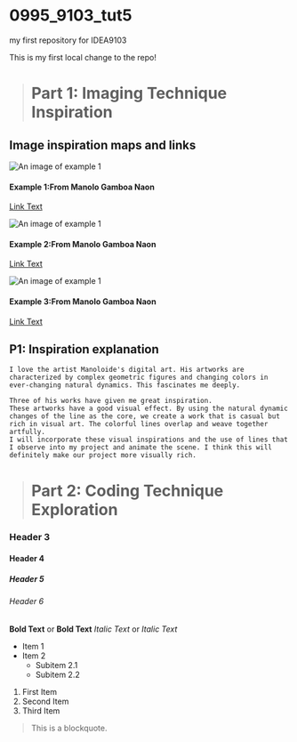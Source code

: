# 0995_9103_tut5
my first repository for IDEA9103

This is my first local change to the repo!

> # Part 1: Imaging Technique Inspiration



## Image inspiration maps and links

![An image of example 1](assets/1.png)
#### Example 1:From Manolo Gamboa Naon 

[Link Text](https://www.behance.net/gallery/136212779/plopi
)

![An image of example 1](assets/2.png)
#### Example 2:From Manolo Gamboa Naon 

[Link Text](https://www.behance.net/gallery/91388425/grrdds
)




![An image of example 1](assets/3.png)
#### Example 3:From Manolo Gamboa Naon 

[Link Text](https://www.behance.net/gallery/158225367/glllvvs
)


## P1: Inspiration explanation
```
I love the artist Manoloide's digital art. His artworks are characterized by complex geometric figures and changing colors in ever-changing natural dynamics. This fascinates me deeply.

Three of his works have given me great inspiration.
These artworks have a good visual effect. By using the natural dynamic changes of the line as the core, we create a work that is casual but rich in visual art. The colorful lines overlap and weave together artfully.
I will incorporate these visual inspirations and the use of lines that I observe into my project and animate the scene. I think this will definitely make our project more visually rich.
```
> # Part 2: Coding Technique Exploration




### Header 3
#### Header 4
##### Header 5
###### Header 6

**Bold Text** or __Bold Text__
*Italic Text* or _Italic Text_

- Item 1
- Item 2
  - Subitem 2.1
  - Subitem 2.2



1. First Item
2. Second Item
3. Third Item

> This is a blockquote.
